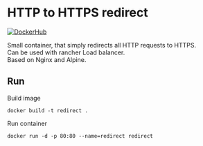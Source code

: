# HTTP to HTTPS redirect

[![DockerHub](https://img.shields.io/badge/dockerhub-schieberegister%2Fhttp--to--https-blue?logo=docker)](https://hub.docker.com/r/schieberegister/http-to-https)

Small container, that simply redirects all HTTP requests to HTTPS.  
Can be used with rancher Load balancer.  
Based on Nginx and Alpine.  

## Run

Build image

    docker build -t redirect .
      
Run container

    docker run -d -p 80:80 --name=redirect redirect
